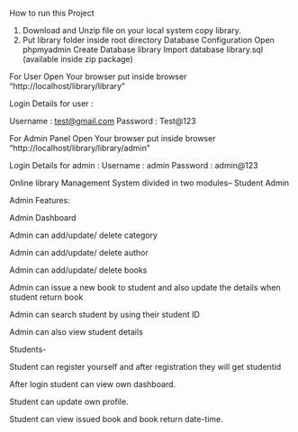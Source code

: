 How to run this Project
1. Download and Unzip file on your local system copy library.
2. Put library folder inside root directory
Database Configuration
Open phpmyadmin
Create Database library
Import database library.sql (available inside zip package)

For User
Open Your browser put inside browser “http://localhost/library/library”

Login Details for user :

Username : test@gmail.com
Password : Test@123


For Admin Panel
Open Your browser put inside browser “http://localhost/library/library/admin”

Login Details for admin :
Username : admin
Password : admin@123



Online library Management System divided in two modules–
Student
Admin



Admin Features:

Admin Dashboard

Admin can add/update/ delete category

Admin can add/update/ delete author

Admin can add/update/ delete books

Admin can issue a new book to student and also update the details when student return book

Admin can search student by using their student ID

Admin can also view student details



Students-

Student can register yourself and after registration they will get studentid

After login student can view own dashboard.

Student can update own profile.

Student can view issued book and book return date-time.






